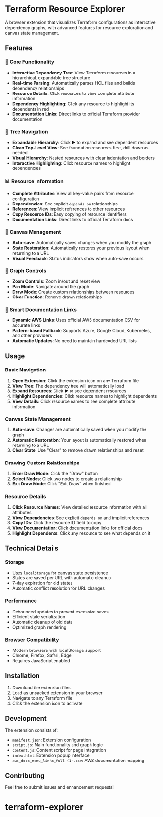 # Terraform Resource Explorer

A browser extension that visualizes Terraform configurations as interactive dependency graphs, with advanced features for resource exploration and canvas state management.

## Features

### 🎯 **Core Functionality**
- **Interactive Dependency Tree**: View Terraform resources in a hierarchical, expandable tree structure
- **Real-time Parsing**: Automatically parses HCL files and builds dependency relationships
- **Resource Details**: Click resources to view complete attribute information
- **Dependency Highlighting**: Click any resource to highlight its dependents in red
- **Documentation Links**: Direct links to official Terraform provider documentation

### 🌳 **Tree Navigation**
- **Expandable Hierarchy**: Click ▶ to expand and see dependent resources
- **Clean Top-Level View**: See foundation resources first, drill down as needed
- **Visual Hierarchy**: Nested resources with clear indentation and borders
- **Interactive Highlighting**: Click resource names to highlight dependencies

### 📊 **Resource Information**
- **Complete Attributes**: View all key-value pairs from resource configuration
- **Dependencies**: See explicit `depends_on` relationships
- **References**: View implicit references to other resources
- **Copy Resource IDs**: Easy copying of resource identifiers
- **Documentation Links**: Direct links to official Terraform docs

### 🎨 **Canvas Management**
- **Auto-save**: Automatically saves changes when you modify the graph
- **State Restoration**: Automatically restores your previous layout when returning to a URL
- **Visual Feedback**: Status indicators show when auto-save occurs

### 🔧 **Graph Controls**
- **Zoom Controls**: Zoom in/out and reset view
- **Pan Mode**: Navigate around the graph
- **Draw Mode**: Create custom relationships between resources
- **Clear Function**: Remove drawn relationships

### 🔗 **Smart Documentation Links**
- **Dynamic AWS Links**: Uses official AWS documentation CSV for accurate links
- **Pattern-based Fallback**: Supports Azure, Google Cloud, Kubernetes, and other providers
- **Automatic Updates**: No need to maintain hardcoded URL lists

## Usage

### Basic Navigation
1. **Open Extension**: Click the extension icon on any Terraform file
2. **View Tree**: The dependency tree will automatically load
3. **Expand Resources**: Click ▶ to see dependent resources
4. **Highlight Dependencies**: Click resource names to highlight dependents
5. **View Details**: Click resource names to see complete attribute information

### Canvas State Management
1. **Auto-save**: Changes are automatically saved when you modify the graph
2. **Automatic Restoration**: Your layout is automatically restored when returning to a URL
3. **Clear State**: Use "Clear" to remove drawn relationships and reset

### Drawing Custom Relationships
1. **Enter Draw Mode**: Click the "Draw" button
2. **Select Nodes**: Click two nodes to create a relationship
3. **Exit Draw Mode**: Click "Exit Draw" when finished

### Resource Details
1. **Click Resource Names**: View detailed resource information with all attributes
2. **View Dependencies**: See explicit `depends_on` and implicit references
3. **Copy IDs**: Click the resource ID field to copy
4. **View Documentation**: Click documentation links for official docs
5. **Highlight Dependents**: Click any resource to see what depends on it

## Technical Details

### Storage
- Uses `localStorage` for canvas state persistence
- States are saved per URL with automatic cleanup
- 7-day expiration for old states
- Automatic conflict resolution for URL changes

### Performance
- Debounced updates to prevent excessive saves
- Efficient state serialization
- Automatic cleanup of old data
- Optimized graph rendering

### Browser Compatibility
- Modern browsers with localStorage support
- Chrome, Firefox, Safari, Edge
- Requires JavaScript enabled

## Installation

1. Download the extension files
2. Load as unpacked extension in your browser
3. Navigate to any Terraform file
4. Click the extension icon to activate

## Development

The extension consists of:
- `manifest.json`: Extension configuration
- `script.js`: Main functionality and graph logic
- `content.js`: Content script for page integration
- `index.html`: Extension popup interface
- `aws_docs_menu_links_full (1).csv`: AWS documentation mapping

## Contributing

Feel free to submit issues and enhancement requests!
# terraform-explorer
